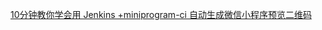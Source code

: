 [10分钟教你学会用 Jenkins +miniprogram-ci 自动生成微信小程序预览二维码](https://www.cnblogs.com/wangpenghui522/p/13969001.html)